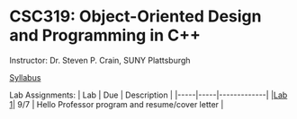 # CSC319: Object-Oriented Design and Programming in C++

Instructor: Dr. Steven P. Crain, SUNY Plattsburgh

[Syllabus](https://github.com/PlattsburghCSC319-2017-Fall/Course/blob/master/csc319_2017_40_syllabus_crain.pdf)

Lab Assignments:
| Lab | Due | Description |
|-----|-----|-------------|
|[Lab 1](https://github.com/PlattsburghCSC319-2017-Fall/Course/tree/master/Assignments/Lab%201)| 9/7 | Hello Professor program and resume/cover letter |
